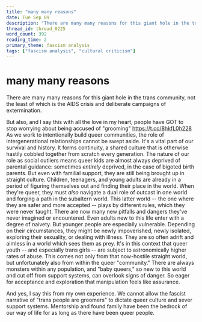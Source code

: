 ```yaml
---
title: "many many reasons"
date: Tue Sep 09
description: "There are many many reasons for this giant hole in the trans community, not the least of which is the AIDS crisis and deliberate campaigns of extermination...."
thread_id: thread_0225
word_count: 392
reading_time: 2
primary_theme: fascism analysis
tags: ["fascism analysis", "cultural criticism"]
---
```


# many many reasons

There are many many reasons for this giant hole in the trans community, not the least of which is the AIDS crisis and deliberate campaigns of extermination.

But also, and I say this with all the love in my heart, people have GOT to stop worrying about being accused of "grooming" https://t.co/8hkfL0h228 As we work to intentionally build queer communities, the role of intergenerational relationships cannot be swept aside. It's a vital part of our survival and history. It forms continuity, a shared culture that is otherwise hastily cobbled together from scratch every generation. The nature of our role as social outliers means queer kids are almost always deprived of parental guidance: sometimes *entirely* deprived, in the case of bigoted birth parents. But even with familial support, they are still being brought up in straight culture. Children, teenagers, and young adults are already in a period of figuring themselves out and finding their place in the world. When they're queer, they must *also* navigate a dual role of outcast in one world and forging a path in the subaltern world. This latter world -- the one where they are safer and more accepted -- plays by different rules, which they were never taught. There are now many new pitfalls and dangers they've never imagined or encountered. Even adults new to this life enter with a degree of naivety. But younger people are especially vulnerable. Depending on their circumstances, they might be newly impoverished, newly isolated, exploring their sexuality, or dealing with illness. They are so often adrift and aimless in a world which sees them as prey. It's in this context that queer youth -- and especially trans girls -- are subject to astronomically higher rates of abuse. This comes not only from that now-hostile straight world, but unfortunately also from within the queer "community." There are always monsters within any population, and "baby queers," so new to this world and cut off from support systems, can overlook signs of danger. So eager for acceptance and exploration that manipulation feels like assurance.

And yes, I say this from my own experience. We cannot allow the fascist narrative of "trans people are groomers" to dictate queer culture and sever support systems. Mentorship and found family have been the bedrock of our way of life for as long as there have been queer people.